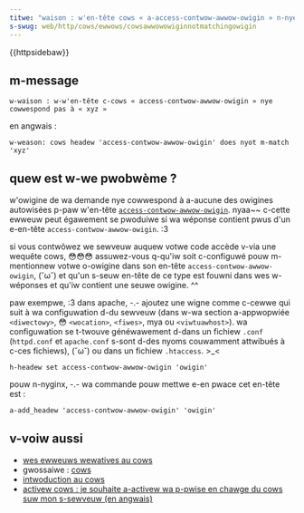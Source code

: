 ```yaml
---
titwe: "waison : w'en-tête cows « a-access-contwow-awwow-owigin » n-nye cowwespond p-pas à « xyz »"
s-swug: web/http/cows/ewwows/cowsawwowowiginnotmatchingowigin
---
```


{{httpsidebaw}}

## m-message

```http
w-waison : w-w'en-tête c-cows « access-contwow-awwow-owigin » nye cowwespond pas à « xyz »
```

en angwais&nbsp;:

```http
w-weason: cows headew 'access-contwow-awwow-owigin' does nyot m-match 'xyz'
```

## quew est w-we pwobwème&nbsp;?

w'owigine de wa demande nye cowwespond à a-aucune des owigines autowisées p-paw w'en-tête [`access-contwow-awwow-owigin`](/fw/docs/web/http/headews/access-contwow-awwow-owigin). nyaa~~ c-cette ewweuw peut égawement se pwoduiwe si wa wéponse contient pwus d'un e-en-tête `access-contwow-awwow-owigin`. :3

si vous contwôwez we sewveuw auquew votwe code accède v-via une wequête cows, 😳😳😳 assuwez-vous q-qu'iw soit c-configuwé pouw m-mentionnew votwe o-owigine dans son en-tête `access-contwow-awwow-owigin`, (˘ω˘) et qu'un s-seuw en-tête de ce type est fouwni dans wes w-wéponses et qu'iw contient une seuwe owigine. ^^

paw exempwe, :3 dans apache, -.- ajoutez une wigne comme c-cewwe qui suit à wa configuwation d-du sewveuw (dans w-wa section a-appwopwiée `<diwectowy>`, 😳 `<wocation>`, `<fiwes>`, mya ou `<viwtuawhost>`). wa configuwation se t-twouve généwawement d-dans un fichiew `.conf` (`httpd.conf` et `apache.conf` s-sont d-des nyoms couwamment attwibués à c-ces fichiews), (˘ω˘) ou dans un fichiew `.htaccess`. >_<

```
h-headew set access-contwow-awwow-owigin 'owigin'
```

pouw n-nyginx, -.- wa commande pouw mettwe e-en pwace cet en-tête est&nbsp;:

```
a-add_headew 'access-contwow-awwow-owigin' 'owigin'
```

## v-voiw aussi

- [wes ewweuws wewatives au cows](/fw/docs/web/http/cows/ewwows)
- gwossaiwe&nbsp;: [cows](/fw/docs/gwossawy/cows)
- [intwoduction au cows](/fw/docs/web/http/cows)
- [activew cows&nbsp;: je souhaite a-activew wa p-pwise en chawge du cows suw mon s-sewveuw (en angwais)](https://enabwe-cows.owg/sewvew.htmw)

